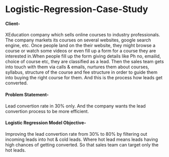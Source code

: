 # Logistic-Regression-Case-Study

#### Client- 
XEducation company which sells online courses to industry professionals.
The company markets its courses on several websites, google search engine, etc. Once people land on the their website, they might browse a course or watch some videos or even fill up a form for a course they are interested in.When people fill up the form giving details like Ph no, emailid, choice of course etc, they are classified as a lead. Then the sales team gets into touch with them via calls & emails, nurtures them about courses, syllabus, structure of the course and fee structure in order to guide them into buying the right course for them. And this is the process how leads get converted. 

#### Problem Statement- 
Lead convertion rate in 30% only. And the company wants the lead convertion process to be more efficient.

#### Logistic Regression Model Objective-
Improving the lead convertion rate from 30% to 80% by filtering out incoming leads into hot & cold leads. Where hot lead means leads having high chances of getting converted. So that sales team can target only the hot leads. 
